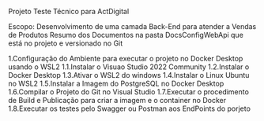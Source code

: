 Projeto Teste Técnico para ActDigital

Escopo: Desenvolvimento de uma camada Back-End para atender a Vendas de Produtos
Resumo dos Documentos na pasta DocsConfigWebApi que está no projeto e versionado no Git

1.Configuração do Ambiente para executar o projeto no Docker Desktop usando o WSL2
1.1.Instalar o Visuao Studio 2022 Community
1.2.Instalar o Docker Desktop
1.3.Ativar o WSL2 do windows
1.4.Instalar o Linux Ubuntu no WSL2
1.5.Instalar a Imagem do PostgreSQL no Docker Desktop
1.6.Compilar o Projeto do Git no Visual Studio
1.7.Executar o procedimento de Build e Publicação para criar a imagem e o container no Docker
1.8.Executar os testes pelo Swagger ou Postman aos EndPoints do porjeto
